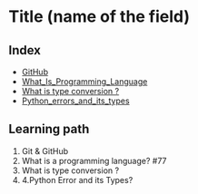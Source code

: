 <!--
1. Every major folder, for example, Frontend Web Development, Backend Web Development, Data Structures and Algorithm, etc, will have an index page.
2. Every index page should have a title, index with a link to all the language/topic folders, and a Learning path.
3. The learning path should act as a roadmap to the learners. The learners should not be clueless after coming to the repository.
  -->

# Title (name of the field)

## Index
- [GitHub](./Git_And_GitHub)
- [What_Is_Programming_Language](./What_Is_Programming_Language)
- [What is type conversion ?](./Type_Conversion)
- [Python_errors_and_its_types](Python_erros_and_its_types)
## Learning path
1. Git & GitHub
2. What is a programming language? #77
3. What is type conversion ?
4. 4.Python Error and its Types?
